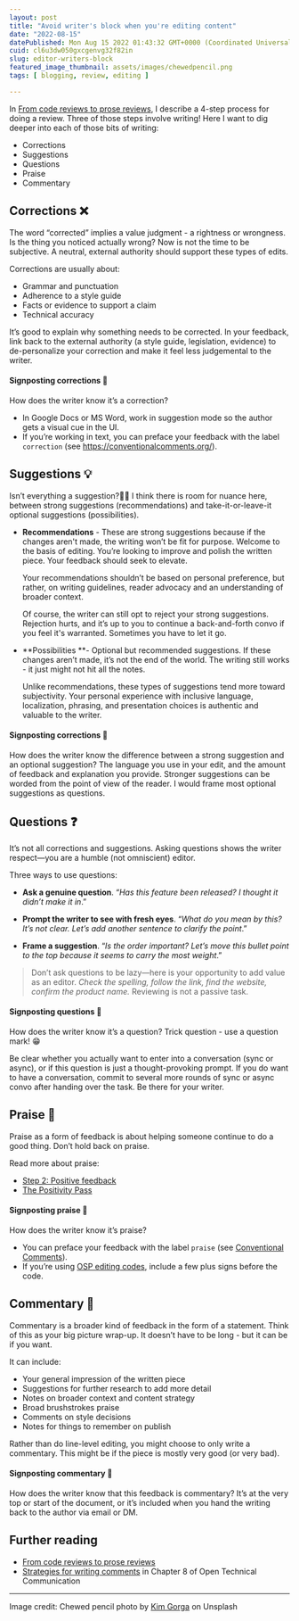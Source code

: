 ```yaml
---
layout: post
title: "Avoid writer's block when you're editing content"
date: "2022-08-15"
datePublished: Mon Aug 15 2022 01:43:32 GMT+0000 (Coordinated Universal Time)
cuid: cl6u3dw050gxcgenvg32f82in
slug: editor-writers-block
featured_image_thumbnail: assets/images/chewedpencil.png
tags: [ blogging, review, editing ]

---
```


In [From code reviews to prose reviews](https://flicstar.com/from-code-reviews-to-prose-reviews), I describe a 4-step process for doing a review. Three of those steps involve writing! Here I want to dig deeper into each of those bits of writing:

- Corrections
- Suggestions
- Questions
- Praise
- Commentary

## Corrections ❌
The word “corrected” implies a value judgment - a rightness or wrongness. Is the thing you noticed actually wrong? Now is not the time to be subjective. A neutral, external authority should support these types of edits. 

Corrections are usually about:

- Grammar and punctuation 
- Adherence to a style guide 
- Facts or evidence to support a claim
- Technical accuracy

It’s good to explain why something needs to be corrected. In your feedback, link back to the external authority (a style guide, legislation, evidence) to de-personalize your correction and make it feel less judgemental to the writer.

#### Signposting corrections  💬

How does the writer know it’s a correction?
- In Google Docs or MS Word, work in suggestion mode so the author gets a visual cue in the UI. 
- If you’re working in text, you can preface your feedback with the label `correction` (see https://conventionalcomments.org/).

## Suggestions 💡

Isn’t everything a suggestion?🤷‍♀️ I think there is room for nuance here, between strong suggestions (recommendations) and take-it-or-leave-it optional suggestions (possibilities).

- **Recommendations** - These are strong suggestions because if the changes aren't made, the writing won’t be fit for purpose. Welcome to the basis of editing. You’re looking to improve and polish the written piece. Your feedback should seek to elevate. 

   Your recommendations shouldn’t be based on personal preference, but rather, on writing guidelines, reader advocacy and an understanding of broader context. 

   Of course, the writer can still opt to reject your strong suggestions. Rejection hurts, and it’s up to you to continue a back-and-forth convo if you feel it's warranted. Sometimes you have to let it go.

- **Possibilities **- Optional but recommended suggestions. If these changes aren’t made, it’s not the end of the world. The writing still works - it just might not hit all the notes.

   Unlike recommendations, these types of suggestions tend more toward subjectivity. Your personal experience with inclusive language, localization, phrasing, and presentation choices is authentic and valuable to the writer.

#### Signposting corrections  💬

How does the writer know the difference between a strong suggestion and an optional suggestion? The language you use in your edit, and the amount of feedback and explanation you provide. Stronger suggestions can be worded from the point of view of the reader. I would frame most optional suggestions as questions.

## Questions ❓
It’s not all corrections and suggestions. Asking questions shows the writer respect—you are a humble (not omniscient) editor. 

Three ways to use questions: 

- **Ask a genuine question**. “*Has this feature been released? I thought it didn’t make it in*.” 

- **Prompt the writer to see with fresh eyes**. “*What do you mean by this? It’s not clear. Let’s add another sentence to clarify the point*.”

- **Frame a suggestion**. “*Is the order important? Let’s move this bullet point to the top because it seems to carry the most weight*.”

> Don’t ask questions to be lazy—here is your opportunity to add value as an editor. *Check the spelling, follow the link, find the website, confirm the product name.* Reviewing is not a passive task.

#### Signposting questions  💬

How does the writer know it’s a question? Trick question - use a question mark! 😁

Be clear whether you actually want to enter into a conversation (sync or async), or if this question is just a thought-provoking prompt. If you do want to have a conversation, commit to several more rounds of sync or async convo after handing over the task. Be there for your writer. 

## Praise 💜
Praise as a form of feedback is about helping someone continue to do a good thing. Don’t hold back on praise. 

Read more about praise:

- [Step 2: Positive feedback](https://flicstar.com/from-code-reviews-to-prose-reviews#:~:text=Step%202%3A%20Positive%20feedback)
- [The Positivity Pass](https://openstrategypartners.com/blog/the-positivity-pass-and-why-we-do-it/)

#### Signposting praise  💬

How does the writer know it’s praise? 
- You can preface your feedback with the label `praise` (see [Conventional Comments](https://conventionalcomments.org/)).
- If you’re using [OSP editing codes](https://flicstar.com/editing-codes), include a few plus signs before the code.

## Commentary 📝
Commentary is a broader kind of feedback in the form of a statement. Think of this as your big picture wrap-up. It doesn’t have to be long - but it can be if you want. 

It can include: 

- Your general impression of the written piece
- Suggestions for further research to add more detail
- Notes on broader context and content strategy
- Broad brushstrokes praise
- Comments on style decisions 
- Notes for things to remember on publish

Rather than do line-level editing, you might choose to only write a commentary. This might be if the piece is mostly very good (or very bad). 

#### Signposting commentary 💬

How does the writer know that this feedback is commentary? It’s at the very top or start of the document, or it’s included when you hand the writing back to the author via email or DM. 

## Further reading
- [From code reviews to prose reviews](https://flicstar.com/from-code-reviews-to-prose-reviews)
- [Strategies for writing comments](https://alg.manifoldapp.org/read/open-technical-communication/section/19abea6b-932a-4efd-a70d-9f1123dd4b08#:~:text=Example%20Style%20Sheet-,Strategies%20for%20Writing%20Comments,-When%20you%20edit) in Chapter 8 of Open Technical Communication

---

Image credit: Chewed pencil photo by [Kim Gorga](https://unsplash.com/photos/2Zl80uqruUU) on Unsplash




